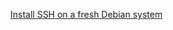 [Install SSH on a fresh Debian system](https://www.cyberciti.biz/faq/how-to-install-ssh-on-ubuntu-linux-using-apt-get/)
